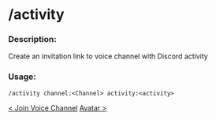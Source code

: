 # /activity

### Description:

Create an invitation link to voice channel with Discord activity<br>

### Usage:

`/activity channel:<Channel> activity:<activity>`<br>

<a class="button prev" href="./#/commands/musiccommands/joinvc" role="button">< Join Voice Channel</a>
<a class="button next" href="./#/commands/basiccommands/avatar" role="button">Avatar ></a>
